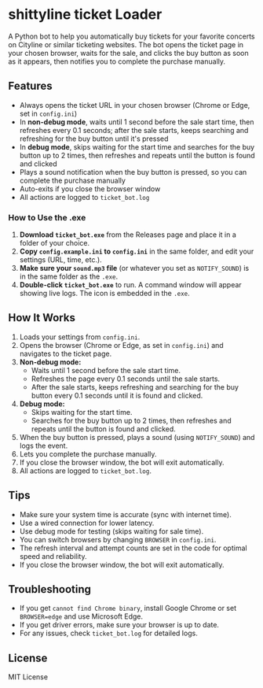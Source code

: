 # shittyline ticket Loader

A Python bot to help you automatically buy tickets for your favorite concerts on Cityline or similar ticketing websites. The bot opens the ticket page in your chosen browser, waits for the sale, and clicks the buy button as soon as it appears, then notifies you to complete the purchase manually.

## Features
- Always opens the ticket URL in your chosen browser (Chrome or Edge, set in `config.ini`)
- In **non-debug mode**, waits until 1 second before the sale start time, then refreshes every 0.1 seconds; after the sale starts, keeps searching and refreshing for the buy button until it's pressed
- In **debug mode**, skips waiting for the start time and searches for the buy button up to 2 times, then refreshes and repeats until the button is found and clicked
- Plays a sound notification when the buy button is pressed, so you can complete the purchase manually
- Auto-exits if you close the browser window
- All actions are logged to `ticket_bot.log`

### How to Use the .exe
1. **Download `ticket_bot.exe`** from the Releases page and place it in a folder of your choice.
2. **Copy `config.example.ini` to `config.ini`** in the same folder, and edit your settings (URL, time, etc.).
3. **Make sure your `sound.mp3` file** (or whatever you set as `NOTIFY_SOUND`) is in the same folder as the `.exe`.
4. **Double-click `ticket_bot.exe`** to run. A command window will appear showing live logs. The icon is embedded in the `.exe`.


## How It Works
1. Loads your settings from `config.ini`.
2. Opens the browser (Chrome or Edge, as set in `config.ini`) and navigates to the ticket page.
3. **Non-debug mode:**
    - Waits until 1 second before the sale start time.
    - Refreshes the page every 0.1 seconds until the sale starts.
    - After the sale starts, keeps refreshing and searching for the buy button every 0.1 seconds until it is found and clicked.
4. **Debug mode:**
    - Skips waiting for the start time.
    - Searches for the buy button up to 2 times, then refreshes and repeats until the button is found and clicked.
5. When the buy button is pressed, plays a sound (using `NOTIFY_SOUND`) and logs the event.
6. Lets you complete the purchase manually.
7. If you close the browser window, the bot will exit automatically.
8. All actions are logged to `ticket_bot.log`.

## Tips
- Make sure your system time is accurate (sync with internet time).
- Use a wired connection for lower latency.
- Use debug mode for testing (skips waiting for sale time).
- You can switch browsers by changing `BROWSER` in `config.ini`.
- The refresh interval and attempt counts are set in the code for optimal speed and reliability.
- If you close the browser window, the bot will exit automatically.

## Troubleshooting
- If you get `cannot find Chrome binary`, install Google Chrome or set `BROWSER=edge` and use Microsoft Edge.
- If you get driver errors, make sure your browser is up to date.
- For any issues, check `ticket_bot.log` for detailed logs.

## License
MIT License
